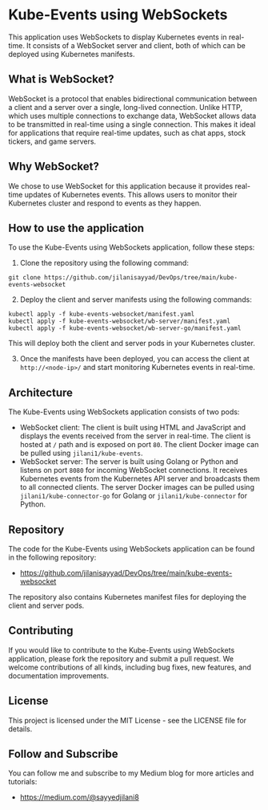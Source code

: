# Kube-Events using WebSockets

This application uses WebSockets to display Kubernetes events in real-time. It consists of a WebSocket server and client, both of which can be deployed using Kubernetes manifests.

## What is WebSocket?

WebSocket is a protocol that enables bidirectional communication between a client and a server over a single, long-lived connection. Unlike HTTP, which uses multiple connections to exchange data, WebSocket allows data to be transmitted in real-time using a single connection. This makes it ideal for applications that require real-time updates, such as chat apps, stock tickers, and game servers.

## Why WebSocket?

We chose to use WebSocket for this application because it provides real-time updates of Kubernetes events. This allows users to monitor their Kubernetes cluster and respond to events as they happen.

## How to use the application

To use the Kube-Events using WebSockets application, follow these steps:

1. Clone the repository using the following command:

```
git clone https://github.com/jilanisayyad/DevOps/tree/main/kube-events-websocket
```


2. Deploy the client and server manifests using the following commands:

```
kubectl apply -f kube-events-websocket/manifest.yaml
kubectl apply -f kube-events-websocket/wb-server/manifest.yaml
kubectl apply -f kube-events-websocket/wb-server-go/manifest.yaml
```


This will deploy both the client and server pods in your Kubernetes cluster.

3. Once the manifests have been deployed, you can access the client at `http://<node-ip>/` and start monitoring Kubernetes events in real-time.

## Architecture

The Kube-Events using WebSockets application consists of two pods:

- WebSocket client: The client is built using HTML and JavaScript and displays the events received from the server in real-time. The client is hosted at `/` path and is exposed on port `80`. The client Docker image can be pulled using `jilani1/kube-events`.
- WebSocket server: The server is built using Golang or Python and listens on port `8080` for incoming WebSocket connections. It receives Kubernetes events from the Kubernetes API server and broadcasts them to all connected clients. The server Docker images can be pulled using `jilani1/kube-connector-go` for Golang or `jilani1/kube-connector` for Python.

## Repository

The code for the Kube-Events using WebSockets application can be found in the following repository:

- https://github.com/jilanisayyad/DevOps/tree/main/kube-events-websocket

The repository also contains Kubernetes manifest files for deploying the client and server pods.

## Contributing

If you would like to contribute to the Kube-Events using WebSockets application, please fork the repository and submit a pull request. We welcome contributions of all kinds, including bug fixes, new features, and documentation improvements.

## License

This project is licensed under the MIT License - see the LICENSE file for details.

## Follow and Subscribe

You can follow me and subscribe to my Medium blog for more articles and tutorials:

- https://medium.com/@sayyedjilani8



